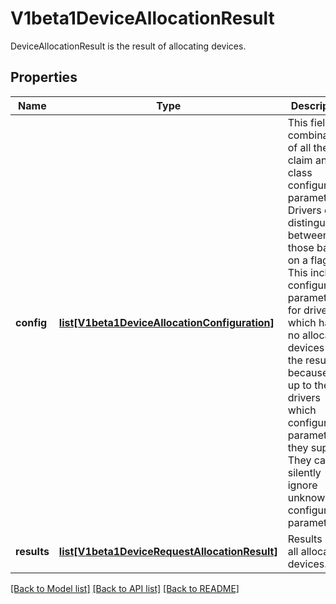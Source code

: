# V1beta1DeviceAllocationResult

DeviceAllocationResult is the result of allocating devices.

## Properties
Name | Type | Description | Notes
------------ | ------------- | ------------- | -------------
**config** | [**list[V1beta1DeviceAllocationConfiguration]**](V1beta1DeviceAllocationConfiguration.md) | This field is a combination of all the claim and class configuration parameters. Drivers can distinguish between those based on a flag.  This includes configuration parameters for drivers which have no allocated devices in the result because it is up to the drivers which configuration parameters they support. They can silently ignore unknown configuration parameters. | [optional] 
**results** | [**list[V1beta1DeviceRequestAllocationResult]**](V1beta1DeviceRequestAllocationResult.md) | Results lists all allocated devices. | [optional] 

[[Back to Model list]](../README.md#documentation-for-models) [[Back to API list]](../README.md#documentation-for-api-endpoints) [[Back to README]](../README.md)



